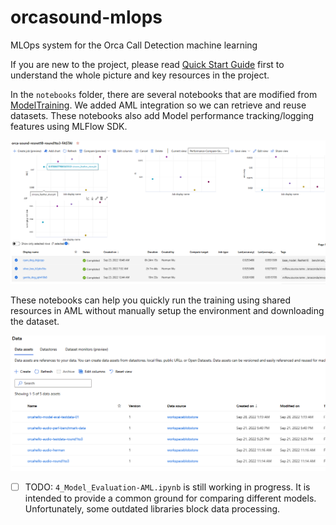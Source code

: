 # orcasound-mlops

MLOps system for the Orca Call Detection machine learning

If you are new to the project, please read [Quick Start Guide](quick-start.md) first to understand the whole picture and key resources in the project.

In the `notebooks` folder, there are several notebooks that are modified from [ModelTraining](https://github.com/orcasound/aifororcas-livesystem/tree/main/ModelTraining). We added AML integration so we can retrieve and reuse datasets. These notebooks also add Model performance tracking/logging features using MLFlow SDK.

![](img/ml-performance-tracking.png)  

These notebooks can help you quickly run the training using shared resources in AML without manually setup the environment and downloading the dataset.

![](img/shared-dataset-aml.png)  



- [ ] TODO: `4_Model_Evaluation-AML.ipynb` is still working in progress. It is intended to provide a common ground for comparing different models. Unfortunately, some outdated libraries block data processing.